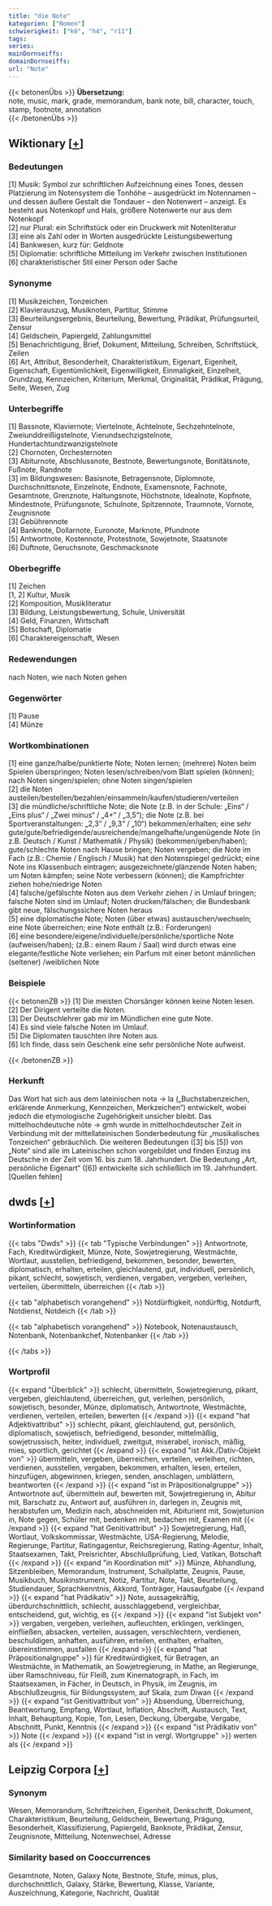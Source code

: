 ```yaml
---
title: "die Note"
kategorien: ["Nomen"]
schwierigkeit: ["k6", "h4", "r11"]
tags:
series:
mainDornseiffs:
domainDornseiffs:
url: "Note"
---
```


{{< betonenÜbs >}}
**Übersetzung:**  
note, music, mark, grade, memorandum, bank note, bill, character, touch, stamp, footnote, annotation  
{{< /betonenÜbs >}}

## Wiktionary [[+](https://de.wiktionary.org/wiki/Note)]

### Bedeutungen
[1] Musik: Symbol zur schriftlichen Aufzeichnung eines Tones, dessen Platzierung im Notensystem die Tonhöhe – ausgedrückt im Notennamen – und dessen äußere Gestalt die Tondauer – den Notenwert – anzeigt. Es besteht aus Notenkopf und Hals, größere Notenwerte nur aus dem Notenkopf  
[2] nur Plural: ein Schriftstück oder ein Druckwerk mit Notenliteratur  
[3] eine als Zahl oder in Worten ausgedrückte Leistungsbewertung  
[4] Bankwesen, kurz für: Geldnote  
[5] Diplomatie: schriftliche Mitteilung im Verkehr zwischen Institutionen  
[6] charakteristischer Stil einer Person oder Sache  

### Synonyme
[1] Musikzeichen, Tonzeichen  
[2] Klavierauszug, Musiknoten, Partitur, Stimme  
[3] Beurteilungsergebnis, Beurteilung, Bewertung, Prädikat, Prüfungsurteil, Zensur  
[4] Geldschein, Papiergeld, Zahlungsmittel  
[5] Benachrichtigung, Brief, Dokument, Mitteilung, Schreiben, Schriftstück, Zeilen  
[6] Art, Attribut, Besonderheit, Charakteristikum, Eigenart, Eigenheit, Eigenschaft, Eigentümlichkeit, Eigenwilligkeit, Einmaligkeit, Einzelheit, Grundzug, Kennzeichen, Kriterium, Merkmal, Originalität, Prädikat, Prägung, Seite, Wesen, Zug  

### Unterbegriffe
[1] Bassnote, Klaviernote; Viertelnote, Achtelnote, Sechzehntelnote, Zweiunddreißigstelnote, Vierundsechzigstelnote, Hundertachtundzwanzigstelnote  
[2] Chornoten, Orchesternoten  
[3] Abiturnote, Abschlussnote, Bestnote, Bewertungsnote, Bonitätsnote, Fußnote, Randnote  
[3] im Bildungswesen: Basisnote, Betragensnote, Diplomnote, Durchschnittsnote, Einzelnote, Endnote, Examensnote, Fachnote, Gesamtnote, Grenznote, Haltungsnote, Höchstnote, Idealnote, Kopfnote, Mindestnote, Prüfungsnote, Schulnote, Spitzennote, Traumnote, Vornote, Zeugnisnote  
[3] Gebührennote  
[4] Banknote, Dollarnote, Euronote, Marknote, Pfundnote  
[5] Antwortnote, Kostennote, Protestnote, Sowjetnote, Staatsnote  
[6] Duftnote, Geruchsnote, Geschmacksnote  

### Oberbegriffe
[1] Zeichen  
[1, 2] Kultur, Musik  
[2] Komposition, Musikliteratur  
[3] Bildung, Leistungsbewertung, Schule, Universität  
[4] Geld, Finanzen, Wirtschaft  
[5] Botschaft, Diplomatie  
[6] Charaktereigenschaft, Wesen  

### Redewendungen
nach Noten, wie nach Noten gehen  

### Gegenwörter
[1] Pause  
[4] Münze  

### Wortkombinationen
[1] eine ganze/halbe/punktierte Note; Noten lernen; (mehrere) Noten beim Spielen überspringen; Noten lesen/schreiben/vom Blatt spielen (können); nach Noten singen/spielen; ohne Noten singen/spielen  
[2] die Noten austeilen/bestellen/bezahlen/einsammeln/kaufen/studieren/verteilen  
[3] die mündliche/schriftliche Note; die Note (z.B. in der Schule: „Eins“ / „Eins plus“ / „Zwei minus“ / „4+“ / „3,5“); die Note (z.B. bei Sportveranstaltungen: „2,3“ / „9,3“ / „10“) bekommen/erhalten; eine sehr gute/gute/befriedigende/ausreichende/mangelhafte/ungenügende Note (in z.B. Deutsch / Kunst / Mathematik / Physik) (bekommen/geben/haben); gute/schlechte Noten nach Hause bringen; Noten vergeben; die Note im Fach (z.B.: Chemie / Englisch / Musik) hat den Notenspiegel gedrückt; eine Note ins Klassenbuch eintragen; ausgezeichnete/glänzende Noten haben; um Noten kämpfen; seine Note verbessern (können); die Kampfrichter ziehen hohe/niedrige Noten  
[4] falsche/gefälschte Noten aus dem Verkehr ziehen / in Umlauf bringen; falsche Noten sind im Umlauf; Noten drucken/fälschen; die Bundesbank gibt neue, fälschungssichere Noten heraus  
[5] eine diplomatische Note; Noten (über etwas) austauschen/wechseln; eine Note überreichen; eine Note enthält (z.B.: Forderungen)  
[6] eine besondere/eigene/individuelle/persönliche/sportliche Note (aufweisen/haben); (z.B.: einem Raum / Saal) wird durch etwas eine elegante/festliche Note verliehen; ein Parfum mit einer betont männlichen (seltener) /weiblichen Note  

### Beispiele
{{< betonenZB >}}
[1] Die meisten Chorsänger können keine Noten lesen.  
[2] Der Dirigent verteilte die Noten.  
[3] Der Deutschlehrer gab mir im Mündlichen eine gute Note.  
[4] Es sind viele falsche Noten im Umlauf.  
[5] Die Diplomaten tauschten ihre Noten aus.  
[6] Ich finde, dass sein Geschenk eine sehr persönliche Note aufweist.  

{{< /betonenZB >}}
### Herkunft
Das Wort hat sich aus dem lateinischen nota → la („Buchstabenzeichen, erklärende Anmerkung, Kennzeichen, Merkzeichen“) entwickelt, wobei jedoch die etymologische Zugehörigkeit unsicher bleibt. Das mittelhochdeutsche nōte → gmh wurde in mittelhochdeutscher Zeit in Verbindung mit der mittellateinischen Sonderbedeutung für „musikalisches Tonzeichen“ gebräuchlich. Die weiteren Bedeutungen ([3] bis [5]) von „Note“ sind alle im Lateinischen schon vorgebildet und finden Einzug ins Deutsche in der Zeit vom 16. bis zum 18. Jahrhundert. Die Bedeutung „Art, persönliche Eigenart“ ([6]) entwickelte sich schließlich im 19. Jahrhundert. [Quellen fehlen]  



## dwds [[+](https://www.dwds.de/wb/Note)]

### Wortinformation
{{< tabs "Dwds" >}}
{{< tab "Typische Verbindungen" >}}
Antwortnote, Fach, Kreditwürdigkeit, Münze, Note, Sowjetregierung, Westmächte, Wortlaut, ausstellen, befriedigend, bekommen, besonder, bewerten, diplomatisch, erhalten, erteilen, gleichlautend, gut, individuell, persönlich, pikant, schlecht, sowjetisch, verdienen, vergaben, vergeben, verleihen, verteilen, übermitteln, überreichen
{{< /tab >}}

{{< tab "alphabetisch vorangehend" >}}
Notdürftigkeit, notdürftig, Notdurft, Notdienst, Notdeich
{{< /tab >}}

{{< tab "alphabetisch vorangehend" >}}
Notebook, Notenaustausch, Notenbank, Notenbankchef, Notenbanker
{{< /tab >}}

{{< /tabs >}}

### Wortprofil
{{< expand "Überblick" >}} schlecht, übermitteln, Sowjetregierung, pikant, vergeben, gleichlautend, überreichen, gut, verleihen, persönlich, sowjetisch, besonder, Münze, diplomatisch, Antwortnote, Westmächte, verdienen, verteilen, erteilen, bewerten {{< /expand >}}
{{< expand "hat Adjektivattribut" >}} schlecht, pikant, gleichlautend, gut, persönlich, diplomatisch, sowjetisch, befriedigend, besonder, mittelmäßig, sowjetrussisch, heiter, individuell, zweitgut, miserabel, ironisch, mäßig, mies, sportlich, gerichtet {{< /expand >}}
{{< expand "ist Akk./Dativ-Objekt von" >}} übermitteln, vergeben, überreichen, verteilen, verleihen, richten, verdienen, ausstellen, vergaben, bekommen, erhalten, lesen, erteilen, hinzufügen, abgewinnen, kriegen, senden, anschlagen, umblättern, beantworten {{< /expand >}}
{{< expand "ist in Präpositionalgruppe" >}} Antwortnote auf, übermitteln auf, bewerten mit, Sowjetregierung in, Abitur mit, Barschatz zu, Antwort auf, ausführen in, darlegen in, Zeugnis mit, herabstufen um, Medizin nach, abschneiden mit, Abiturient mit, Sowjetunion in, Note gegen, Schüler mit, bedenken mit, bedachen mit, Examen mit {{< /expand >}}
{{< expand "hat Genitivattribut" >}} Sowjetregierung, Haß, Wortlaut, Volkskommissar, Westmächte, USA-Regierung, Melodie, Regierunge, Partitur, Ratingagentur, Reichsregierung, Rating-Agentur, Inhalt, Staatsexamen, Takt, Preisrichter, Abschlußprüfung, Lied, Vatikan, Botschaft {{< /expand >}}
{{< expand "in Koordination mit" >}} Münze, Abhandlung, Sitzenbleiben, Memorandum, Instrument, Schallplatte, Zeugnis, Pause, Musikbuch, Musikinstrument, Notiz, Partitur, Note, Takt, Beurteilung, Studiendauer, Sprachkenntnis, Akkord, Tonträger, Hausaufgabe {{< /expand >}}
{{< expand "hat Prädikativ" >}} Note, aussagekräftig, überdurchschnittlich, schlecht, ausschlaggebend, vergleichbar, entscheidend, gut, wichtig, es {{< /expand >}}
{{< expand "ist Subjekt von" >}} vergaben, vergeben, verleihen, aufleuchten, erklingen, verklingen, einfließen, absacken, verteilen, aussagen, verschlechtern, verdienen, beschuldigen, anhaften, ausführen, erteilen, enthalten, erhalten, übereinstimmen, ausfallen {{< /expand >}}
{{< expand "hat Präpositionalgruppe" >}} für Kreditwürdigkeit, für Betragen, an Westmächte, in Mathematik, an Sowjetregierung, in Mathe, an Regierunge, über Ramschniveau, für Fleiß, zum Kinematograph, in Fach, im Staatsexamen, in Fächer, in Deutsch, in Physik, im Zeugnis, im Abschlußzeugnis, für Bildungssystem, auf Skala, zum Diwan {{< /expand >}}
{{< expand "ist Genitivattribut von" >}} Absendung, Überreichung, Beantwortung, Empfang, Wortlaut, Inflation, Abschrift, Austausch, Text, Inhalt, Behauptung, Kopie, Ton, Lesen, Deckung, Übergabe, Vergabe, Abschnitt, Punkt, Kenntnis {{< /expand >}}
{{< expand "ist Prädikativ von" >}} Note {{< /expand >}}
{{< expand "ist in vergl. Wortgruppe" >}} werten als {{< /expand >}}

## Leipzig Corpora [[+](https://corpora.uni-leipzig.de/en/res?word=Note&corpusId=deu_newscrawl-public_2018)]


### Synonym
Wesen, Memorandum, Schriftzeichen, Eigenheit, Denkschrift, Dokument, Charakteristikum, Beurteilung, Geldschein, Bewertung, Prägung, Besonderheit, Klassifizierung, Papiergeld, Banknote, Prädikat, Zensur, Zeugnisnote, Mitteilung, Notenwechsel, Adresse


### Similarity based on Cooccurrences
Gesamtnote, Noten, Galaxy Note, Bestnote, Stufe, minus, plus, durchschnittlich, Galaxy, Stärke, Bewertung, Klasse, Variante, Auszeichnung, Kategorie, Nachricht, Qualität

